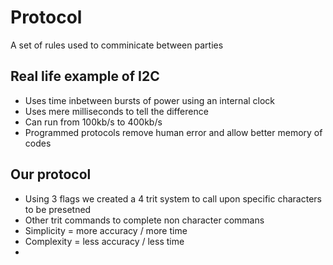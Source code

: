 # Protocol
A set of rules used to comminicate between parties 

## Real life example of I2C
- Uses time inbetween bursts of power using an internal clock 
- Uses mere milliseconds to tell the difference 
- Can run from 100kb/s to 400kb/s
- Programmed protocols remove human error and allow better memory of codes


## Our protocol 
- Using 3 flags we created a 4 trit system to call upon specific characters to be presetned
- Other trit commands to complete non character commans
- Simplicity = more accuracy / more time 
- Complexity = less accuracy / less time
- 

